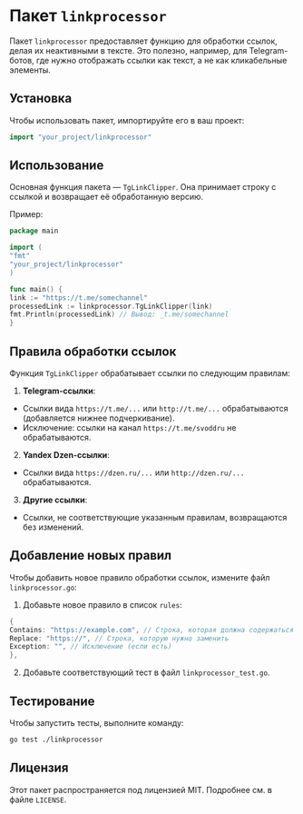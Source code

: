 # Пакет `linkprocessor`

Пакет `linkprocessor` предоставляет функцию для обработки ссылок, делая их неактивными в тексте. Это полезно, например, для Telegram-ботов, где нужно отображать ссылки как текст, а не как кликабельные элементы.

## Установка

Чтобы использовать пакет, импортируйте его в ваш проект:

```go
import "your_project/linkprocessor"
```

## Использование

Основная функция пакета — `TgLinkClipper`. Она принимает строку с ссылкой и возвращает её обработанную версию.

Пример:

```go
package main

import (
"fmt"
"your_project/linkprocessor"
)

func main() {
link := "https://t.me/somechannel"
processedLink := linkprocessor.TgLinkClipper(link)
fmt.Println(processedLink) // Вывод: _t.me/somechannel
}
```

## Правила обработки ссылок

Функция `TgLinkClipper` обрабатывает ссылки по следующим правилам:

1. **Telegram-ссылки**:
- Ссылки вида `https://t.me/...` или `http://t.me/...` обрабатываются (добавляется нижнее подчеркивание).
- Исключение: ссылки на канал `https://t.me/svoddru` не обрабатываются.

2. **Yandex Dzen-ссылки**:
- Ссылки вида `https://dzen.ru/...` или `http://dzen.ru/...` обрабатываются.

3. **Другие ссылки**:
- Ссылки, не соответствующие указанным правилам, возвращаются без изменений.

## Добавление новых правил

Чтобы добавить новое правило обработки ссылок, измените файл `linkprocessor.go`:

1. Добавьте новое правило в список `rules`:

```go
{
Contains: "https://example.com", // Строка, которая должна содержаться в ссылке
Replace: "https://", // Строка, которую нужно заменить
Exception: "", // Исключение (если есть)
},
```

2. Добавьте соответствующий тест в файл `linkprocessor_test.go`.

## Тестирование

Чтобы запустить тесты, выполните команду:

```bash
go test ./linkprocessor
```

## Лицензия

Этот пакет распространяется под лицензией MIT. Подробнее см. в файле `LICENSE`.
